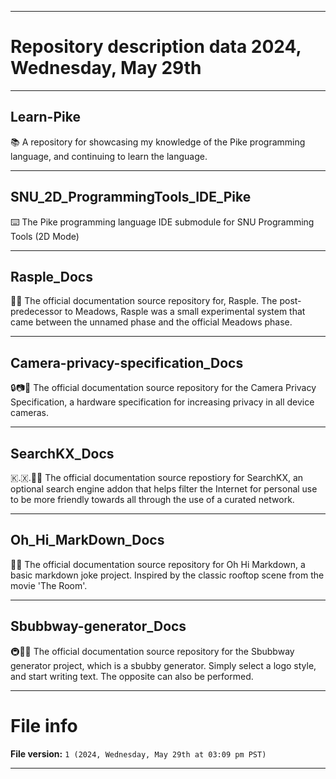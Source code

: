 
***

# Repository description data 2024, Wednesday, May 29th

---

## Learn-Pike

📚️ A repository for showcasing my knowledge of the Pike programming language, and continuing to learn the language. 

---

## SNU_2D_ProgrammingTools_IDE_Pike

⌨️ The Pike programming language IDE submodule for SNU Programming Tools (2D Mode)

---

## Rasple_Docs

🍓️📖️ The official documentation source repository for, Rasple. The post-predecessor to Meadows, Rasple was a small experimental system that came between the unnamed phase and the official Meadows phase. 

---

## Camera-privacy-specification_Docs

🔒️📷️📖️ The official documentation source repository for the Camera Privacy Specification, a hardware specification for increasing privacy in all device cameras. 

---

## SearchKX_Docs

🇰.🇽.🔎️📖️ The official documentation source repostiory for SearchKX, an optional search engine addon that helps filter the Internet for personal use to be more friendly towards all through the use of a curated network. 

---

## Oh_Hi_MarkDown_Docs

🧱️📖️ The official documentation source repository for Oh Hi Markdown, a basic markdown joke project. Inspired by the classic rooftop scene from the movie 'The Room'. 

---

## Sbubbway-generator_Docs

🚇️🥪️📖️ The official documentation source repository for the Sbubbway generator project, which is a sbubby generator. Simply select a logo style, and start writing text. The opposite can also be performed. 

***

# File info

**File version:** `1 (2024, Wednesday, May 29th at 03:09 pm PST)`

***

